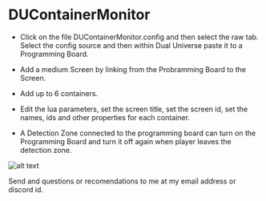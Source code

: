 # DUContainerMonitor
- Click on the file DUContainerMonitor.config and then select the raw tab. Select the config
source and then within Dual Universe paste it to a Programming Board.
- Add a medium Screen by linking from the Probramming Board to the Screen.
- Add up to 6 containers.
- Edit the lua parameters, set the screen title, set the screen id, set the names, ids and other properties for each container.

- A Detection Zone connected to the programming board can turn on the Programming Board and turn it off again when player leaves the detection zone.

![alt text](https://github.com/Dahvram/DUMaterialsMonitor/blob/main/Screenshot.png?raw=true)

Send and questions or recomendations to me at my email address or discord id.
